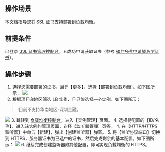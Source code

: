 ## 操作场景
本文档指导您将 SSL 证书支持部署到负载均衡。

## 前提条件
已登录 [SSL 证书管理控制台](https://console.cloud.tencent.com/ssl)，且成功申请获取证书（参考 [如何免费申请域名型证书](https://cloud.tencent.com/document/product/400/6814)）。

## 操作步骤
1. 选择您需要部署的证书，展开【更多】，选择【部署到负载均衡】。如下图所示：
![](https://main.qcloudimg.com/raw/d5205d4dd94a284281d3a17ddbbef927.png)
2. 根据项目和地区筛选 LB 实例，且只能选择一个实例。如下图所示：
>!目前不支持华南地区-深圳金融。
>
![](https://main.qcloudimg.com/raw/9961c5b54e4d72aaa4897fe92a187e76.png)
3. 跳转到 [负载均衡控制台](https://console.cloud.tencent.com/clb/index?rid=1&type=2%2C3)，进入【实例管理】页面。
4. 选择待配置的【ID/名称】，进入该实例的管理页面，选择【监听器管理】页签。
4. 在【HTTP/HTTPS 监听器】中单击【新建】，弹出【创建监听器】弹窗。
5. 将【监听协议端口】切换到 HTTPS，服务器证书为已选中的证书，然后完成剩余的基本配置。如下图所示：
![](https://main.qcloudimg.com/raw/29f7376cc71cc83d255cd4d00a790b16.png)
6. 继续完成创建监听器的其他配置，即可实现负载均衡的 HTTPS。
